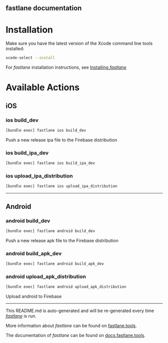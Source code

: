 fastlane documentation
----

# Installation

Make sure you have the latest version of the Xcode command line tools installed:

```sh
xcode-select --install
```

For _fastlane_ installation instructions, see [Installing _fastlane_](https://docs.fastlane.tools/#installing-fastlane)

# Available Actions

## iOS

### ios build_dev

```sh
[bundle exec] fastlane ios build_dev
```

Push a new release ipa file to the Firebase distribution

### ios build_ipa_dev

```sh
[bundle exec] fastlane ios build_ipa_dev
```



### ios upload_ipa_distribution

```sh
[bundle exec] fastlane ios upload_ipa_distribution
```



----


## Android

### android build_dev

```sh
[bundle exec] fastlane android build_dev
```

Push a new release apk file to the Firebase distribution

### android build_apk_dev

```sh
[bundle exec] fastlane android build_apk_dev
```



### android upload_apk_distribution

```sh
[bundle exec] fastlane android upload_apk_distribution
```

Upload android to Firebase

----

This README.md is auto-generated and will be re-generated every time [_fastlane_](https://fastlane.tools) is run.

More information about _fastlane_ can be found on [fastlane.tools](https://fastlane.tools).

The documentation of _fastlane_ can be found on [docs.fastlane.tools](https://docs.fastlane.tools).
